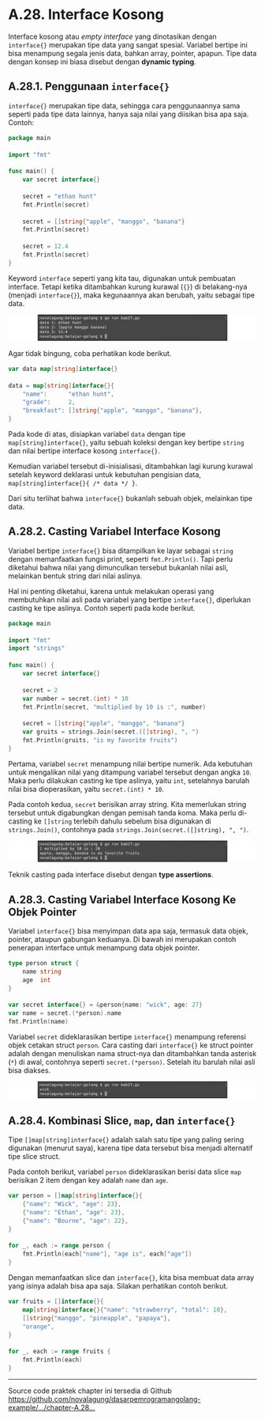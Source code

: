 # A.28. Interface Kosong

Interface kosong atau *empty interface* yang dinotasikan dengan `interface{}` merupakan tipe data yang sangat spesial. Variabel bertipe ini bisa menampung segala jenis data, bahkan array, pointer, apapun. Tipe data dengan konsep ini biasa disebut dengan **dynamic typing**.

## A.28.1. Penggunaan `interface{}`

`interface{}` merupakan tipe data, sehingga cara penggunaannya sama seperti pada tipe data lainnya, hanya saja nilai yang diisikan bisa apa saja. Contoh:

```go
package main

import "fmt"

func main() {
    var secret interface{}

    secret = "ethan hunt"
    fmt.Println(secret)

    secret = []string{"apple", "manggo", "banana"}
    fmt.Println(secret)

    secret = 12.4
    fmt.Println(secret)
}
```

Keyword `interface` seperti yang kita tau, digunakan untuk pembuatan interface. Tetapi ketika ditambahkan kurung kurawal (`{}`) di belakang-nya (menjadi `interface{}`), maka kegunaannya akan berubah, yaitu sebagai tipe data.

![Segala jenis data bisa ditampung `interface{}`](images/A_interface_kosong_1_empty_interface.png)

Agar tidak bingung, coba perhatikan kode berikut.

```go
var data map[string]interface{}

data = map[string]interface{}{
    "name":      "ethan hunt",
    "grade":     2,
    "breakfast": []string{"apple", "manggo", "banana"},
}
```

Pada kode di atas, disiapkan variabel `data` dengan tipe `map[string]interface{}`, yaitu sebuah koleksi dengan key bertipe `string` dan nilai bertipe interface kosong `interface{}`.

Kemudian variabel tersebut di-inisialisasi, ditambahkan lagi kurung kurawal setelah keyword deklarasi untuk kebutuhan pengisian data, `map[string]interface{}{ /* data */ }`.

Dari situ terlihat bahwa `interface{}` bukanlah sebuah objek, melainkan tipe data.

## A.28.2. Casting Variabel Interface Kosong

Variabel bertipe `interface{}` bisa ditampilkan ke layar sebagai `string` dengan memanfaatkan fungsi print, seperti `fmt.Println()`. Tapi perlu diketahui bahwa nilai yang dimunculkan tersebut bukanlah nilai asli, melainkan bentuk string dari nilai aslinya.

Hal ini penting diketahui, karena untuk melakukan operasi yang membutuhkan nilai asli pada variabel yang bertipe `interface{}`, diperlukan casting ke tipe aslinya. Contoh seperti pada kode berikut.

```go
package main

import "fmt"
import "strings"

func main() {
    var secret interface{}

    secret = 2
    var number = secret.(int) * 10
    fmt.Println(secret, "multiplied by 10 is :", number)

    secret = []string{"apple", "manggo", "banana"}
    var gruits = strings.Join(secret.([]string), ", ")
    fmt.Println(gruits, "is my favorite fruits")
}
```

Pertama, variabel `secret` menampung nilai bertipe numerik. Ada kebutuhan untuk mengalikan nilai yang ditampung variabel tersebut dengan angka `10`. Maka perlu dilakukan casting ke tipe aslinya, yaitu `int`, setelahnya barulah nilai bisa dioperasikan, yaitu `secret.(int) * 10`.

Pada contoh kedua, `secret` berisikan array string. Kita memerlukan string tersebut untuk digabungkan dengan pemisah tanda koma. Maka perlu di-casting ke `[]string` terlebih dahulu sebelum bisa digunakan di `strings.Join()`, contohnya pada `strings.Join(secret.([]string), ", ")`.

![Casting pada variabel bertipe `interface{}`](images/A_interface_kosong_2_interface_casting.png)

Teknik casting pada interface disebut dengan **type assertions**.

## A.28.3. Casting Variabel Interface Kosong Ke Objek Pointer

Variabel `interface{}` bisa menyimpan data apa saja, termasuk data objek, pointer, ataupun gabungan keduanya. Di bawah ini merupakan contoh penerapan interface untuk menampung data objek pointer.

```go
type person struct {
    name string
    age  int
}

var secret interface{} = &person{name: "wick", age: 27}
var name = secret.(*person).name
fmt.Println(name)
```

Variabel `secret` dideklarasikan bertipe `interface{}` menampung referensi objek cetakan struct `person`. Cara casting dari `interface{}` ke struct pointer adalah dengan menuliskan nama struct-nya dan ditambahkan tanda asterisk (`*`) di awal, contohnya seperti `secret.(*person)`. Setelah itu barulah nilai asli bisa diakses.

![Casting `interface{}` ke variabel objek](images/A_interface_kosong_3_interface_pointer.png)

## A.28.4. Kombinasi Slice, `map`, dan `interface{}`

Tipe `[]map[string]interface{}` adalah salah satu tipe yang paling sering digunakan (menurut saya), karena tipe data tersebut bisa menjadi alternatif tipe slice struct.

Pada contoh berikut, variabel `person` dideklarasikan berisi data slice `map` berisikan 2 item dengan key adalah `name` dan `age`.

```go
var person = []map[string]interface{}{
    {"name": "Wick", "age": 23},
    {"name": "Ethan", "age": 23},
    {"name": "Bourne", "age": 22},
}

for _, each := range person {
    fmt.Println(each["name"], "age is", each["age"])
}
```

Dengan memanfaatkan slice dan `interface{}`, kita bisa membuat data array yang isinya adalah bisa apa saja. Silakan perhatikan contoh berikut.

```go
var fruits = []interface{}{
    map[string]interface{}{"name": "strawberry", "total": 10},
    []string{"manggo", "pineapple", "papaya"},
    "orange",
}

for _, each := range fruits {
    fmt.Println(each)
}
```

---

<div class="source-code-link">
    <div class="source-code-link-message">Source code praktek chapter ini tersedia di Github</div>
    <a href="https://github.com/novalagung/dasarpemrogramangolang-example/tree/master/chapter-A.28-interface-kosong">https://github.com/novalagung/dasarpemrogramangolang-example/.../chapter-A.28...</a>
</div>
